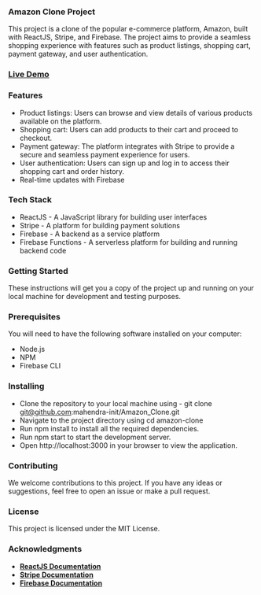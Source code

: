 ### **Amazon Clone Project**
This project is a clone of the popular e-commerce platform, Amazon, built with ReactJS, Stripe, and Firebase. The project aims to provide a seamless shopping experience with features such as product listings, shopping cart, payment gateway, and user authentication.

### **[Live Demo](https://clone-39de5.web.app/)**

### **Features**
- Product listings: Users can browse and view details of various products available on the platform.
- Shopping cart: Users can add products to their cart and proceed to checkout.
- Payment gateway: The platform integrates with Stripe to provide a secure and seamless payment experience for users.
- User authentication: Users can sign up and log in to access their shopping cart and order history.
- Real-time updates with Firebase

### **Tech Stack**
- ReactJS - A JavaScript library for building user interfaces
- Stripe - A platform for building payment solutions
- Firebase - A backend as a service platform
- Firebase Functions - A serverless platform for building and running backend code

### **Getting Started**
These instructions will get you a copy of the project up and running on your local machine for development and testing purposes.

### **Prerequisites**
You will need to have the following software installed on your computer:
- Node.js
- NPM
- Firebase CLI

### **Installing**
- Clone the repository to your local machine using - git clone git@github.com:mahendra-init/Amazon_Clone.git
- Navigate to the project directory using cd amazon-clone
- Run npm install to install all the required dependencies.
- Run npm start to start the development server.
- Open http://localhost:3000 in your browser to view the application.

### **Contributing**
We welcome contributions to this project. If you have any ideas or suggestions, feel free to open an issue or make a pull request.

### **License**
This project is licensed under the MIT License.


### **Acknowledgments**
- **[ReactJS Documentation](https://reactjs.org/docs/getting-started.html)**
- **[Stripe Documentation](https://stripe.com/docs)**
- **[Firebase Documentation](https://firebase.google.com/docs)**